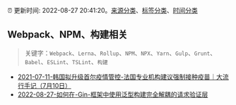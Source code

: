 :alarm_clock: 更新时间: 2022-08-27 20:41:20。[来源分类](../README.md)、[标签分类](../TAGS.md)、[时间分类](../TIMELINE.md)

## Webpack、NPM、构建相关


> 关键字：`Webpack`、`Lerna`、`Rollup`、`NPM`、`NPX`、`Yarn`、`Gulp`、`Grunt`、`Babel`、`ESLint`、`TSLint`、`构建`



- [2021-07-11-韩国拟升级首尔疫情管控-法国专业机构建议强制接种疫苗｜大流行手记（7月10日）](https://m.caixin.com/m/2021-07-11/101738786.html) 
- [2022-08-27-如何在-Gin-框架中使用泛型构建完全解耦的请求验证层](https://toutiao.io/k/29lc1e5) 